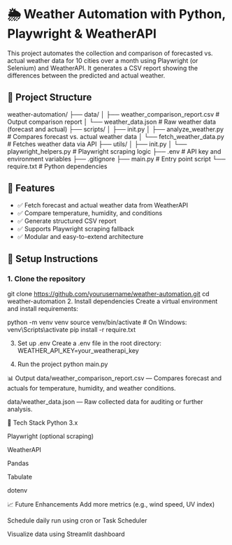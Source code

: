 # 🌦️ Weather Automation with Python, Playwright & WeatherAPI

This project automates the collection and comparison of forecasted vs. actual weather data for 10 cities over a month using Playwright (or Selenium) and WeatherAPI. It generates a CSV report showing the differences between the predicted and actual weather.

## 📁 Project Structure

weather-automation/
├── data/
│ ├── weather_comparison_report.csv # Output comparison report
│ └── weather_data.json # Raw weather data (forecast and actual)
├── scripts/
│ ├── init.py
│ ├── analyze_weather.py # Compares forecast vs. actual weather data
│ └── fetch_weather_data.py # Fetches weather data via API
├── utils/
│ ├── init.py
│ └── playwright_helpers.py # Playwright scraping logic 
├── .env # API key and environment variables
├── .gitignore
├── main.py # Entry point script
└── require.txt # Python dependencies

## 🚀 Features

- ✅ Fetch forecast and actual weather data from WeatherAPI
- ✅ Compare temperature, humidity, and conditions
- ✅ Generate structured CSV report
- ✅ Supports Playwright scraping fallback
- ✅ Modular and easy-to-extend architecture

## 🔧 Setup Instructions

### 1. Clone the repository

git clone https://github.com/yourusername/weather-automation.git
cd weather-automation
2. Install dependencies
Create a virtual environment and install requirements:

python -m venv venv
source venv/bin/activate   # On Windows: venv\Scripts\activate
pip install -r require.txt

3. Set up .env
Create a .env file in the root directory:
WEATHER_API_KEY=your_weatherapi_key

4. Run the project
python main.py

📊 Output
data/weather_comparison_report.csv — Compares forecast and actuals for temperature, humidity, and weather conditions.

data/weather_data.json — Raw collected data for auditing or further analysis.

🧪 Tech Stack
Python 3.x

Playwright (optional scraping)

WeatherAPI

Pandas

Tabulate

dotenv

📈 Future Enhancements
Add more metrics (e.g., wind speed, UV index)

Schedule daily run using cron or Task Scheduler

Visualize data using Streamlit dashboard
